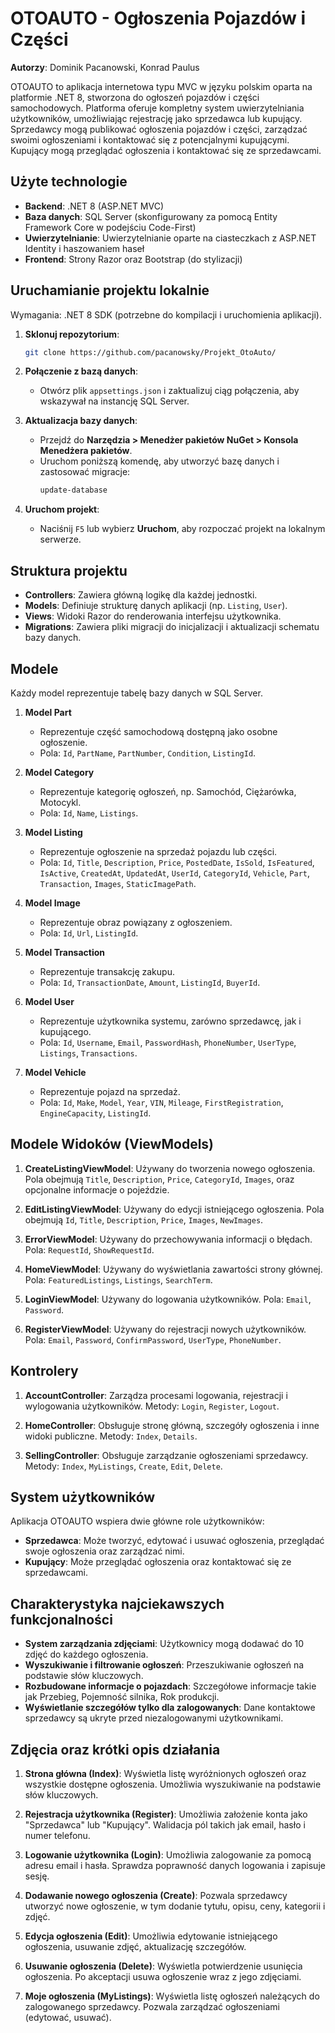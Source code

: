 # OTOAUTO - Ogłoszenia Pojazdów i Części

**Autorzy**: Dominik Pacanowski, Konrad Paulus

OTOAUTO to aplikacja internetowa typu MVC w języku polskim oparta na platformie .NET 8, stworzona do ogłoszeń pojazdów i części samochodowych. Platforma oferuje kompletny system uwierzytelniania użytkowników, umożliwiając rejestrację jako sprzedawca lub kupujący. Sprzedawcy mogą publikować ogłoszenia pojazdów i części, zarządzać swoimi ogłoszeniami i kontaktować się z potencjalnymi kupującymi. Kupujący mogą przeglądać ogłoszenia i kontaktować się ze sprzedawcami.

## Użyte technologie
- **Backend**: .NET 8 (ASP.NET MVC)
- **Baza danych**: SQL Server (skonfigurowany za pomocą Entity Framework Core w podejściu Code-First)
- **Uwierzytelnianie**: Uwierzytelnianie oparte na ciasteczkach z ASP.NET Identity i haszowaniem haseł
- **Frontend**: Strony Razor oraz Bootstrap (do stylizacji)

## Uruchamianie projektu lokalnie

Wymagania: .NET 8 SDK (potrzebne do kompilacji i uruchomienia aplikacji).

1. **Sklonuj repozytorium**:
   ```bash
   git clone https://github.com/pacanowsky/Projekt_OtoAuto/
   ```

2. **Połączenie z bazą danych**:
   - Otwórz plik `appsettings.json` i zaktualizuj ciąg połączenia, aby wskazywał na instancję SQL Server.

3. **Aktualizacja bazy danych**:
   - Przejdź do **Narzędzia > Menedżer pakietów NuGet > Konsola Menedżera pakietów**.
   - Uruchom poniższą komendę, aby utworzyć bazę danych i zastosować migracje:
     ```bash
     update-database
     ```

4. **Uruchom projekt**:
   - Naciśnij `F5` lub wybierz **Uruchom**, aby rozpoczać projekt na lokalnym serwerze.

## Struktura projektu
- **Controllers**: Zawiera główną logikę dla każdej jednostki.
- **Models**: Definiuje strukturę danych aplikacji (np. `Listing`, `User`).
- **Views**: Widoki Razor do renderowania interfejsu użytkownika.
- **Migrations**: Zawiera pliki migracji do inicjalizacji i aktualizacji schematu bazy danych.

## Modele

Każdy model reprezentuje tabelę bazy danych w SQL Server.

1. **Model Part**
   - Reprezentuje część samochodową dostępną jako osobne ogłoszenie.
   - Pola: `Id`, `PartName`, `PartNumber`, `Condition`, `ListingId`.

2. **Model Category**
   - Reprezentuje kategorię ogłoszeń, np. Samochód, Ciężarówka, Motocykl.
   - Pola: `Id`, `Name`, `Listings`.

3. **Model Listing**
   - Reprezentuje ogłoszenie na sprzedaż pojazdu lub części.
   - Pola: `Id`, `Title`, `Description`, `Price`, `PostedDate`, `IsSold`, `IsFeatured`, `IsActive`, `CreatedAt`, `UpdatedAt`, `UserId`, `CategoryId`, `Vehicle`, `Part`, `Transaction`, `Images`, `StaticImagePath`.

4. **Model Image**
   - Reprezentuje obraz powiązany z ogłoszeniem.
   - Pola: `Id`, `Url`, `ListingId`.

5. **Model Transaction**
   - Reprezentuje transakcję zakupu.
   - Pola: `Id`, `TransactionDate`, `Amount`, `ListingId`, `BuyerId`.

6. **Model User**
   - Reprezentuje użytkownika systemu, zarówno sprzedawcę, jak i kupującego.
   - Pola: `Id`, `Username`, `Email`, `PasswordHash`, `PhoneNumber`, `UserType`, `Listings`, `Transactions`.

7. **Model Vehicle**
   - Reprezentuje pojazd na sprzedaż.
   - Pola: `Id`, `Make`, `Model`, `Year`, `VIN`, `Mileage`, `FirstRegistration`, `EngineCapacity`, `ListingId`.

## Modele Widoków (ViewModels)

1. **CreateListingViewModel**: Używany do tworzenia nowego ogłoszenia. Pola obejmują `Title`, `Description`, `Price`, `CategoryId`, `Images`, oraz opcjonalne informacje o pojeździe.

2. **EditListingViewModel**: Używany do edycji istniejącego ogłoszenia. Pola obejmują `Id`, `Title`, `Description`, `Price`, `Images`, `NewImages`.

3. **ErrorViewModel**: Używany do przechowywania informacji o błędach. Pola: `RequestId`, `ShowRequestId`.

4. **HomeViewModel**: Używany do wyświetlania zawartości strony głównej. Pola: `FeaturedListings`, `Listings`, `SearchTerm`.

5. **LoginViewModel**: Używany do logowania użytkowników. Pola: `Email`, `Password`.

6. **RegisterViewModel**: Używany do rejestracji nowych użytkowników. Pola: `Email`, `Password`, `ConfirmPassword`, `UserType`, `PhoneNumber`.

## Kontrolery

1. **AccountController**: Zarządza procesami logowania, rejestracji i wylogowania użytkowników. Metody: `Login`, `Register`, `Logout`.

2. **HomeController**: Obsługuje stronę główną, szczegóły ogłoszenia i inne widoki publiczne. Metody: `Index`, `Details`.

3. **SellingController**: Obsługuje zarządzanie ogłoszeniami sprzedawcy. Metody: `Index`, `MyListings`, `Create`, `Edit`, `Delete`.

## System użytkowników

Aplikacja OTOAUTO wspiera dwie główne role użytkowników:

- **Sprzedawca**: Może tworzyć, edytować i usuwać ogłoszenia, przeglądać swoje ogłoszenia oraz zarządzać nimi.
- **Kupujący**: Może przeglądać ogłoszenia oraz kontaktować się ze sprzedawcami.

## Charakterystyka najciekawszych funkcjonalności

- **System zarządzania zdjęciami**: Użytkownicy mogą dodawać do 10 zdjęć do każdego ogłoszenia.
- **Wyszukiwanie i filtrowanie ogłoszeń**: Przeszukiwanie ogłoszeń na podstawie słów kluczowych.
- **Rozbudowane informacje o pojazdach**: Szczegółowe informacje takie jak Przebieg, Pojemność silnika, Rok produkcji.
- **Wyświetlanie szczegółów tylko dla zalogowanych**: Dane kontaktowe sprzedawcy są ukryte przed niezalogowanymi użytkownikami.

## Zdjęcia oraz krótki opis działania

1. **Strona główna (Index)**: Wyświetla listę wyróżnionych ogłoszeń oraz wszystkie dostępne ogłoszenia. Umożliwia wyszukiwanie na podstawie słów kluczowych.

2. **Rejestracja użytkownika (Register)**: Umożliwia założenie konta jako "Sprzedawca" lub "Kupujący". Walidacja pól takich jak email, hasło i numer telefonu.

3. **Logowanie użytkownika (Login)**: Umożliwia zalogowanie za pomocą adresu email i hasła. Sprawdza poprawność danych logowania i zapisuje sesję.

4. **Dodawanie nowego ogłoszenia (Create)**: Pozwala sprzedawcy utworzyć nowe ogłoszenie, w tym dodanie tytułu, opisu, ceny, kategorii i zdjęć.

5. **Edycja ogłoszenia (Edit)**: Umożliwia edytowanie istniejącego ogłoszenia, usuwanie zdjęć, aktualizację szczegółów.

6. **Usuwanie ogłoszenia (Delete)**: Wyświetla potwierdzenie usunięcia ogłoszenia. Po akceptacji usuwa ogłoszenie wraz z jego zdjęciami.

7. **Moje ogłoszenia (MyListings)**: Wyświetla listę ogłoszeń należących do zalogowanego sprzedawcy. Pozwala zarządzać ogłoszeniami (edytować, usuwać).

